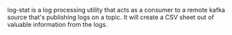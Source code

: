 log-stat is a log processing utility that acts as a consumer to a remote kafka source that's publishing logs on a topic.
It will create a CSV sheet out of valuable information from the logs.